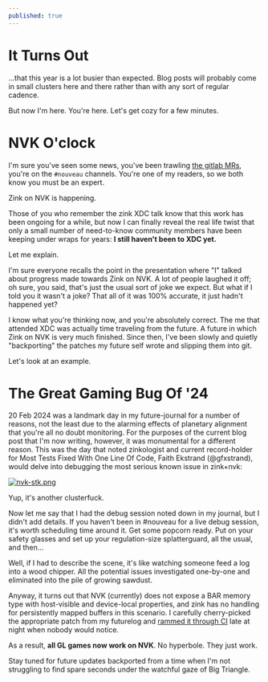 ```yaml
---
published: true
---
```

# It Turns Out

...that this year is a lot busier than expected. Blog posts will probably come in small clusters here and there rather than with any sort of regular cadence.

But now I'm here. You're here. Let's get cozy for a few minutes.

# NVK O'clock
I'm sure you've seen some news, you've been trawling [the gitlab MRs](https://gitlab.freedesktop.org/mesa/mesa/-/merge_requests/27628), you're on the `#nouveau` channels. You're one of my readers, so we both know you must be an expert.

Zink on NVK is happening.

Those of you who remember the zink XDC talk know that this work has been ongoing for a while, but now I can finally reveal the real life twist that only a small number of need-to-know community members have been keeping under wraps for years: **I still haven't been to XDC yet.**

Let me explain.

I'm sure everyone recalls the point in the presentation where "I" talked about progress made towards Zink on NVK. A lot of people laughed it off; oh sure, you said, that's just the usual sort of joke we expect. But what if I told you it wasn't a joke? That all of it was 100% accurate, it just hadn't happened yet?

I know what you're thinking now, and you're absolutely correct. The me that attended XDC was actually time traveling from the future. A future in which Zink on NVK is very much finished. Since then, I've been slowly and quietly "backporting" the patches my future self wrote and slipping them into git.

Let's look at an example.

# The Great Gaming Bug Of '24
20 Feb 2024 was a landmark day in my future-journal for a number of reasons, not the least due to the alarming effects of planetary alignment that you're all no doubt monitoring. For the purposes of the current blog post that I'm now writing, however, it was monumental for a different reason. This was the day that noted zinkologist and current record-holder for Most Tests Fixed With One Line Of Code, Faith Ekstrand (@gfxstrand), would delve into debugging the most serious known issue in zink+nvk:

[![nvk-stk.png]({{site.url}}/assets/nvk-stk.png)]({{site.url}}/assets/nvk-stk.png)

Yup, it's another clusterfuck.

Now let me say that I had the debug session noted down in my journal, but I didn't add details. If you haven't been in #nouveau for a live debug session, it's worth scheduling time around it. Get some popcorn ready. Put on your safety glasses and set up your regulation-size splatterguard, all the usual, and then...

Well, if I had to describe the scene, it's like watching someone feed a log into a wood chipper. All the potential issues investigated one-by-one and eliminated into the pile of growing sawdust.

Anyway, it turns out that NVK (currently) does not expose a BAR memory type with host-visible and device-local properties, and zink has no handling for persistently mapped buffers in this scenario. I carefully cherry-picked the appropriate patch from my futurelog and [rammed it through CI](https://gitlab.freedesktop.org/mesa/mesa/-/merge_requests/27707) late at night when nobody would notice.

As a result, **all GL games now work on NVK**. No hyperbole. They just work.

Stay tuned for future updates backported from a time when I'm not struggling to find spare seconds under the watchful gaze of Big Triangle.
